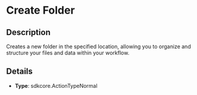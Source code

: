 
# Create Folder

## Description

Creates a new folder in the specified location, allowing you to organize and structure your files and data within your workflow.

## Details

- **Type**: sdkcore.ActionTypeNormal
